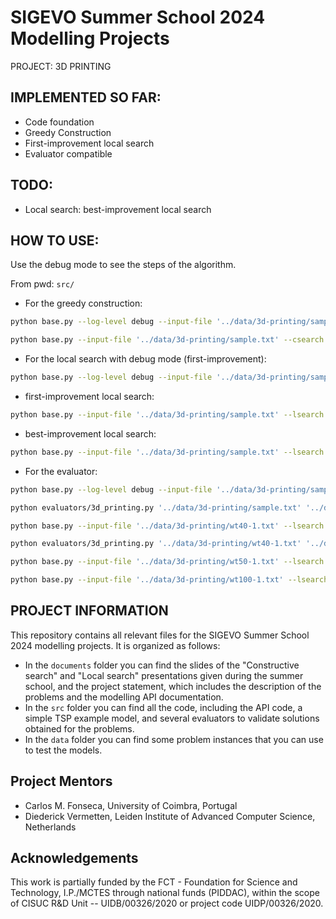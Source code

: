 # SIGEVO Summer School 2024 Modelling Projects 
PROJECT: 3D PRINTING

## IMPLEMENTED SO FAR:
- Code foundation
- Greedy Construction
- First-improvement local search
- Evaluator compatible

## TODO:
- Local search: best-improvement local search

## HOW TO USE:
Use the debug mode to see the steps of the algorithm.

From pwd: `src/`
- For the greedy construction:
```bash 
python base.py --log-level debug --input-file '../data/3d-printing/sample.txt' --csearch greedy
```
```bash 
python base.py --input-file '../data/3d-printing/sample.txt' --csearch greedy
```

- For the local search with debug mode (first-improvement):
```bash
python base.py --log-level debug --input-file '../data/3d-printing/sample.txt' --lsearch fi
```

  - first-improvement local search:
```bash
python base.py --input-file '../data/3d-printing/sample.txt' --lsearch fi
```

  - best-improvement local search:
```bash
python base.py --input-file '../data/3d-printing/sample.txt' --lsearch bi
```

- For the evaluator:
```bash 
python base.py --log-level debug --input-file '../data/3d-printing/sample.txt' --lsearch bi --output-file '../data/3d-printing/my_sample_output.txt'
```
```bash 
python evaluators/3d_printing.py '../data/3d-printing/sample.txt' '../data/3d-printing/my_sample_output.txt'
```

```bash 
python base.py --input-file '../data/3d-printing/wt40-1.txt' --lsearch bi --output-file '../data/3d-printing/my_wt40-1_output.txt'
```
```bash 
python evaluators/3d_printing.py '../data/3d-printing/wt40-1.txt' '../data/3d-printing/my_wt40-1_output.txt'
```

```bash 
python base.py --input-file '../data/3d-printing/wt50-1.txt' --lsearch bi --output-file '../data/3d-printing/my_wt50-1_output.txt' && python evaluators/3d_printing.py '../data/3d-printing/wt50-1.txt' '../data/3d-printing/my_wt50-1_output.txt'
```

```bash 
python base.py --input-file '../data/3d-printing/wt100-1.txt' --lsearch bi --output-file '../data/3d-printing/my_wt100-1_output.txt' && python evaluators/3d_printing.py '../data/3d-printing/wt100-1.txt' '../data/3d-printing/my_wt100-1_output.txt'
```

## PROJECT INFORMATION

This repository contains all relevant files for the SIGEVO Summer
School 2024 modelling projects. It is organized as follows:

- In the `documents` folder you can find the slides of the "Constructive
  search" and "Local search" presentations given during the summer school,
  and the project statement, which includes the description of the
  problems and the modelling API documentation.
- In the `src` folder you can find all the code, including the API
  code, a simple TSP example model, and several evaluators to validate
  solutions obtained for the problems.
- In the `data` folder you can find some problem instances that you
  can use to test the models.

## Project Mentors

- Carlos M. Fonseca, University of Coimbra, Portugal
- Diederick Vermetten, Leiden Institute of Advanced Computer Science, Netherlands

## Acknowledgements

This work is partially funded by the FCT - Foundation for Science and
Technology, I.P./MCTES through national funds (PIDDAC), within the
scope of CISUC R&D Unit -- UIDB/00326/2020 or project code
UIDP/00326/2020.


